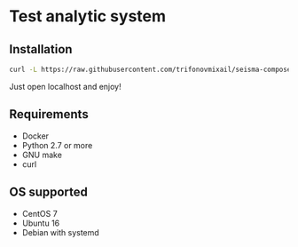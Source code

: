 Test analytic system
====================

Installation
------------

```bash
curl -L https://raw.githubusercontent.com/trifonovmixail/seisma-compose/master/install | sudo bash -
```

Just open localhost and enjoy!

Requirements
------------

* Docker
* Python 2.7 or more
* GNU make
* curl


OS supported
------------

* CentOS 7
* Ubuntu 16
* Debian with systemd